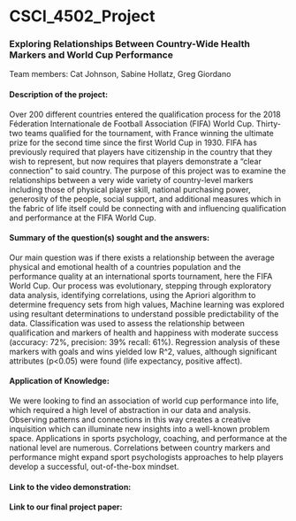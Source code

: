 # CSCI_4502_Project

### Exploring Relationships Between Country-Wide Health Markers and World Cup Performance

Team members: 
    Cat Johnson,
    Sabine Hollatz,
    Greg Giordano

#### Description of the project: 
Over 200 different countries entered the qualification process for the 2018 Féderation Internationale de Football Association (FIFA) World Cup. Thirty-two teams qualified for the tournament, with France winning the ultimate prize for the second time since the first World Cup in 1930. FIFA has previously required that players have citizenship in the country that they wish to represent, but now requires that players demonstrate a “clear connection” to said country. The purpose of this project was to examine the relationships between a very wide variety of country-level markers including those of physical player skill, national purchasing power, generosity of the people, social support, and additional measures which in the fabric of life itself could be connecting with and influencing qualification and performance at the FIFA World Cup.

#### Summary of the question(s) sought and the answers:
Our main question was if there exists a relationship between the average physical and emotional health of a countries population and the performance quality at an international sports tournament, here the FIFA World Cup. Our process was evolutionary, stepping through exploratory data analysis, identifying correlations, using the Apriori algorithm to determine frequency sets from high values, Machine learning was explored using resultant determinations to understand possible predictability of the data.
Classification was used to assess the relationship between qualification and markers of health and happiness with moderate success (accuracy: 72%, precision: 39% recall: 61%). Regression analysis of these markers with goals and wins yielded low R^2, values, although significant attributes (p<0.05) were found (life expectancy, positive affect). 

#### Application of Knowledge:
We were looking to find an association of world cup performance into life, which required a high level of abstraction in our data and analysis. Observing patterns and connections in this way creates a creative inquisition which can illuminate new insights into a well-known problem space. Applications in sports psychology, coaching, and performance at the national level are numerous. Correlations between country markers and performance might expand sport psychologists approaches to help players develop a successful, out-of-the-box mindset.

#### Link to the video demonstration:

#### Link to our final project paper:
